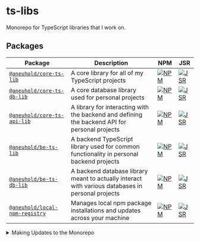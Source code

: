 # ts-libs

Monorepo for TypeScript libraries that I work on.

## Packages

<!-- prettier-ignore -->
| Package | Description | NPM | JSR |
|---------|-------------|-----|-----|
| [`@aneuhold/core-ts-lib`](packages/core-ts-lib) | A core library for all of my TypeScript projects | [![NPM](https://img.shields.io/npm/v/%40aneuhold%2Fcore-ts-lib)](https://www.npmjs.com/package/@aneuhold/core-ts-lib) | [![JSR](https://jsr.io/badges/@aneuhold/core-ts-lib)](https://jsr.io/@aneuhold/core-ts-lib) |
| [`@aneuhold/core-ts-db-lib`](packages/core-ts-db-lib) | A core database library used for personal projects | [![NPM](https://img.shields.io/npm/v/%40aneuhold%2Fcore-ts-db-lib)](https://www.npmjs.com/package/@aneuhold/core-ts-db-lib) | [![JSR](https://jsr.io/badges/@aneuhold/core-ts-db-lib)](https://jsr.io/@aneuhold/core-ts-db-lib) |
| [`@aneuhold/core-ts-api-lib`](packages/core-ts-api-lib) | A library for interacting with the backend and defining the backend API for personal projects | [![NPM](https://img.shields.io/npm/v/%40aneuhold%2Fcore-ts-api-lib)](https://www.npmjs.com/package/@aneuhold/core-ts-api-lib) | [![JSR](https://jsr.io/badges/@aneuhold/core-ts-api-lib)](https://jsr.io/@aneuhold/core-ts-api-lib) |
| [`@aneuhold/be-ts-lib`](packages/be-ts-lib) | A backend TypeScript library used for common functionality in personal backend projects | [![NPM](https://img.shields.io/npm/v/%40aneuhold%2Fbe-ts-lib)](https://www.npmjs.com/package/@aneuhold/be-ts-lib) | [![JSR](https://jsr.io/badges/@aneuhold/be-ts-lib)](https://jsr.io/@aneuhold/be-ts-lib) |
| [`@aneuhold/be-ts-db-lib`](packages/be-ts-db-lib) | A backend database library meant to actually interact with various databases in personal projects | [![NPM](https://img.shields.io/npm/v/%40aneuhold%2Fbe-ts-db-lib)](https://www.npmjs.com/package/@aneuhold/be-ts-db-lib) | [![JSR](https://jsr.io/badges/@aneuhold/be-ts-db-lib)](https://jsr.io/@aneuhold/be-ts-db-lib) |
| [`@aneuhold/local-npm-registry`](packages/local-npm-registry) | Manages local npm package installations and updates across your machine | [![NPM](https://img.shields.io/npm/v/%40aneuhold%2Flocal-npm-registry)](https://www.npmjs.com/package/@aneuhold/local-npm-registry) | [![JSR](https://jsr.io/badges/@aneuhold/local-npm-registry)](https://jsr.io/@aneuhold/local-npm-registry) |

<details>
<summary>Making Updates to the Monorepo</summary>

Follow this general flow when making updates to any package in the monorepo:

1. **Create a new branch** with any descriptive name:

   ```bash
   git checkout -b your-feature-name
   ```

2. **Make your changes** to the relevant package(s)

3. **Run the prepare script** to bump versions and initialize changelog updates:

   ```bash
   pnpm prepare
   ```

4. **Commit your changes** if there are any remaining uncommitted changes:

   ```bash
   git add .
   git commit -m "Your commit message"
   ```

5. **Push your branch** and create a pull request (it helps to do this first for Copilot):

   ```bash
   git push
   ```

6. **Generate changelogs** using the Copilot prompt:

   ```
   /changelog
   ```

   This will automatically populate the changelog entries for all modified packages.

7. **Merge the PR** once all checks pass. Updated packages will automatically publish to NPM and JSR registries.

</details>
